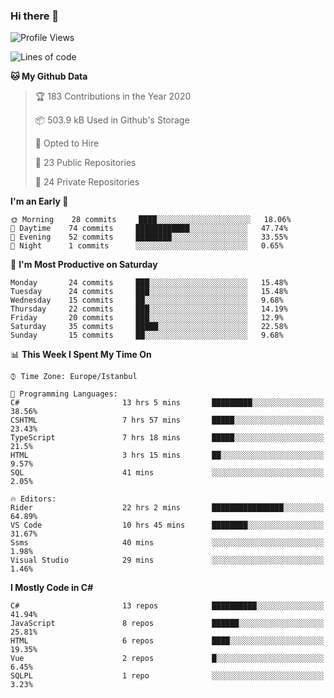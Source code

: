 ### Hi there 👋

<!--START_SECTION:waka-->
![Profile Views](http://img.shields.io/badge/Profile%20Views-0-blue)

![Lines of code](https://img.shields.io/badge/From%20Hello%20World%20I%27ve%20Written-25.2%20million%20lines%20of%20code-blue)

**🐱 My Github Data** 

> 🏆 183 Contributions in the Year 2020
 > 
> 📦 503.9 kB Used in Github's Storage 
 > 
> 💼 Opted to Hire
 > 
> 📜 23 Public Repositories
 > 
> 🔑 24 Private Repositories 

**I'm an Early 🐤** 

```text
🌞 Morning    28 commits     ████░░░░░░░░░░░░░░░░░░░░░   18.06% 
🌆 Daytime    74 commits     ████████████░░░░░░░░░░░░░   47.74% 
🌃 Evening    52 commits     ████████░░░░░░░░░░░░░░░░░   33.55% 
🌙 Night      1 commits      ░░░░░░░░░░░░░░░░░░░░░░░░░   0.65%

```
📅 **I'm Most Productive on Saturday** 

```text
Monday       24 commits     ███░░░░░░░░░░░░░░░░░░░░░░   15.48% 
Tuesday      24 commits     ███░░░░░░░░░░░░░░░░░░░░░░   15.48% 
Wednesday    15 commits     ██░░░░░░░░░░░░░░░░░░░░░░░   9.68% 
Thursday     22 commits     ███░░░░░░░░░░░░░░░░░░░░░░   14.19% 
Friday       20 commits     ███░░░░░░░░░░░░░░░░░░░░░░   12.9% 
Saturday     35 commits     █████░░░░░░░░░░░░░░░░░░░░   22.58% 
Sunday       15 commits     ██░░░░░░░░░░░░░░░░░░░░░░░   9.68%

```


📊 **This Week I Spent My Time On** 

```text
⌚︎ Time Zone: Europe/Istanbul

💬 Programming Languages: 
C#                       13 hrs 5 mins       █████████░░░░░░░░░░░░░░░░   38.56% 
CSHTML                   7 hrs 57 mins       █████░░░░░░░░░░░░░░░░░░░░   23.43% 
TypeScript               7 hrs 18 mins       █████░░░░░░░░░░░░░░░░░░░░   21.5% 
HTML                     3 hrs 15 mins       ██░░░░░░░░░░░░░░░░░░░░░░░   9.57% 
SQL                      41 mins             ░░░░░░░░░░░░░░░░░░░░░░░░░   2.05%

🔥 Editors: 
Rider                    22 hrs 2 mins       ████████████████░░░░░░░░░   64.89% 
VS Code                  10 hrs 45 mins      ████████░░░░░░░░░░░░░░░░░   31.67% 
Ssms                     40 mins             ░░░░░░░░░░░░░░░░░░░░░░░░░   1.98% 
Visual Studio            29 mins             ░░░░░░░░░░░░░░░░░░░░░░░░░   1.46%

```

**I Mostly Code in C#** 

```text
C#                       13 repos            ██████████░░░░░░░░░░░░░░░   41.94% 
JavaScript               8 repos             ██████░░░░░░░░░░░░░░░░░░░   25.81% 
HTML                     6 repos             ████░░░░░░░░░░░░░░░░░░░░░   19.35% 
Vue                      2 repos             █░░░░░░░░░░░░░░░░░░░░░░░░   6.45% 
SQLPL                    1 repo              ░░░░░░░░░░░░░░░░░░░░░░░░░   3.23%

```



<!--END_SECTION:waka-->

<!--
**ebubekirdinc/ebubekirdinc** is a ✨ _special_ ✨ repository because its `README.md` (this file) appears on your GitHub profile.

Here are some ideas to get you started:

- 🔭 I’m currently working on ...
- 🌱 I’m currently learning ...
- 👯 I’m looking to collaborate on ...
- 🤔 I’m looking for help with ...
- 💬 Ask me about ...
- 📫 How to reach me: ...
- 😄 Pronouns: ...
- ⚡ Fun fact: ...
-->
